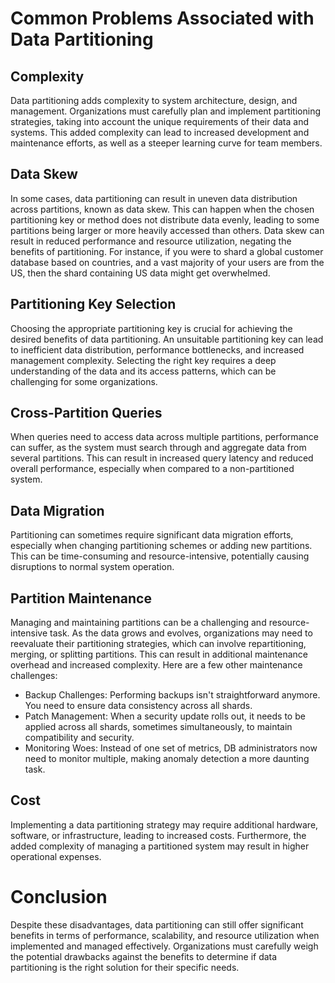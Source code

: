 # Common Problems Associated with Data Partitioning
## Complexity
Data partitioning adds complexity to system architecture, design, and management. Organizations must carefully plan and implement partitioning strategies, taking into account the unique requirements of their data and systems. This added complexity can lead to increased development and maintenance efforts, as well as a steeper learning curve for team members.
## Data Skew
In some cases, data partitioning can result in uneven data distribution across partitions, known as data skew. This can happen when the chosen partitioning key or method does not distribute data evenly, leading to some partitions being larger or more heavily accessed than others. Data skew can result in reduced performance and resource utilization, negating the benefits of partitioning. For instance, if you were to shard a global customer database based on countries, and a vast majority of your users are from the US, then the shard containing US data might get overwhelmed.
## Partitioning Key Selection
Choosing the appropriate partitioning key is crucial for achieving the desired benefits of data partitioning. An unsuitable partitioning key can lead to inefficient data distribution, performance bottlenecks, and increased management complexity. Selecting the right key requires a deep understanding of the data and its access patterns, which can be challenging for some organizations.
## Cross-Partition Queries
When queries need to access data across multiple partitions, performance can suffer, as the system must search through and aggregate data from several partitions. This can result in increased query latency and reduced overall performance, especially when compared to a non-partitioned system.
## Data Migration
Partitioning can sometimes require significant data migration efforts, especially when changing partitioning schemes or adding new partitions. This can be time-consuming and resource-intensive, potentially causing disruptions to normal system operation.
## Partition Maintenance
Managing and maintaining partitions can be a challenging and resource-intensive task. As the data grows and evolves, organizations may need to reevaluate their partitioning strategies, which can involve repartitioning, merging, or splitting partitions. This can result in additional maintenance overhead and increased complexity. Here are a few other maintenance challenges:
- Backup Challenges: Performing backups isn't straightforward anymore. You need to ensure data consistency across all shards.
- Patch Management: When a security update rolls out, it needs to be applied across all shards, sometimes simultaneously, to maintain compatibility and security.
- Monitoring Woes: Instead of one set of metrics, DB administrators now need to monitor multiple, making anomaly detection a more daunting task.
## Cost
Implementing a data partitioning strategy may require additional hardware, software, or infrastructure, leading to increased costs. Furthermore, the added complexity of managing a partitioned system may result in higher operational expenses.

# Conclusion
Despite these disadvantages, data partitioning can still offer significant benefits in terms of performance, scalability, and resource utilization when implemented and managed effectively. Organizations must carefully weigh the potential drawbacks against the benefits to determine if data partitioning is the right solution for their specific needs.